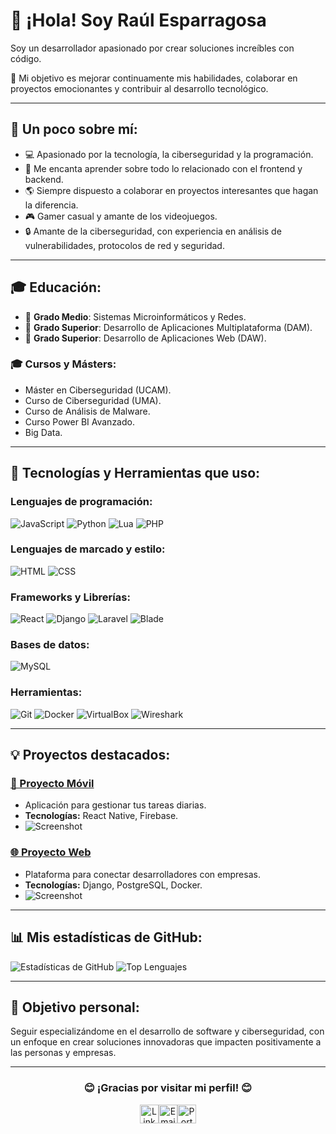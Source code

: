 # 👋 ¡Hola! Soy Raúl Esparragosa

Soy un desarrollador apasionado por crear soluciones increíbles con código.

🚀 Mi objetivo es mejorar continuamente mis habilidades, colaborar en proyectos emocionantes y contribuir al desarrollo tecnológico.

---

## 🌟 Un poco sobre mí:
- 💻 Apasionado por la tecnología, la ciberseguridad y la programación.
- 🎨 Me encanta aprender sobre todo lo relacionado con el frontend y backend.
- 🌎 Siempre dispuesto a colaborar en proyectos interesantes que hagan la diferencia.
- 🎮 Gamer casual y amante de los videojuegos.
- 🔒 Amante de la ciberseguridad, con experiencia en análisis de vulnerabilidades, protocolos de red y seguridad.

---

## 🎓 Educación:
- 📘 **Grado Medio**: Sistemas Microinformáticos y Redes.
- 📗 **Grado Superior**: Desarrollo de Aplicaciones Multiplataforma (DAM).
- 📙 **Grado Superior**: Desarrollo de Aplicaciones Web (DAW).

### 🎓 Cursos y Másters:
  - Máster en Ciberseguridad (UCAM).
  - Curso de Ciberseguridad (UMA).
  - Curso de Análisis de Malware.
  - Curso Power BI Avanzado.
  - Big Data.

---

## 🔧 Tecnologías y Herramientas que uso:
### **Lenguajes de programación:**
![JavaScript](https://img.shields.io/badge/JavaScript-F7DF1E?style=for-the-badge&logo=javascript&logoColor=black)
![Python](https://img.shields.io/badge/Python-3776AB?style=for-the-badge&logo=python&logoColor=white)
![Lua](https://img.shields.io/badge/Lua-2C2D72?style=for-the-badge&logo=lua&logoColor=white)
![PHP](https://img.shields.io/badge/PHP-777BB4?style=for-the-badge&logo=php&logoColor=white)

### **Lenguajes de marcado y estilo:**
![HTML](https://img.shields.io/badge/HTML-E34F26?style=for-the-badge&logo=html5&logoColor=white)
![CSS](https://img.shields.io/badge/CSS-1572B6?style=for-the-badge&logo=css3&logoColor=white)

### **Frameworks y Librerías:**
![React](https://img.shields.io/badge/React-61DAFB?style=for-the-badge&logo=react&logoColor=black)
![Django](https://img.shields.io/badge/Django-092E20?style=for-the-badge&logo=django&logoColor=white)
![Laravel](https://img.shields.io/badge/Laravel-FF2D20?style=for-the-badge&logo=laravel&logoColor=white)
![Blade](https://img.shields.io/badge/Blade-F4D03F?style=for-the-badge&logo=blade&logoColor=black)

### **Bases de datos:**
![MySQL](https://img.shields.io/badge/MySQL-4479A1?style=for-the-badge&logo=mysql&logoColor=white)

### **Herramientas:**
![Git](https://img.shields.io/badge/Git-F05032?style=for-the-badge&logo=git&logoColor=white)
![Docker](https://img.shields.io/badge/Docker-2496ED?style=for-the-badge&logo=docker&logoColor=white)
![VirtualBox](https://img.shields.io/badge/VirtualBox-183A61?style=for-the-badge&logo=virtualbox&logoColor=white)
![Wireshark](https://img.shields.io/badge/Wireshark-1679A7?style=for-the-badge&logo=wireshark&logoColor=white)

---

## 💡 Proyectos destacados:
### [📱 Proyecto Móvil](https://github.com/#)
- Aplicación para gestionar tus tareas diarias.
- **Tecnologías:** React Native, Firebase.
- ![Screenshot](https://link-a-tu-imagen.com/proyecto1.png)

### [🌐 Proyecto Web](https://github.com/#)
- Plataforma para conectar desarrolladores con empresas.
- **Tecnologías:** Django, PostgreSQL, Docker.
- ![Screenshot](https://link-a-tu-imagen.com/proyecto2.png)

---

## 📊 Mis estadísticas de GitHub:
![Estadísticas de GitHub](https://github-readme-stats.vercel.app/api?username=RaDeeVV&show_icons=true&theme=radical)
![Top Lenguajes](https://github-readme-stats.vercel.app/api/top-langs/?username=RaDeeVV&layout=compact&theme=radical)

---

## 🎯 Objetivo personal:
Seguir especializándome en el desarrollo de software y ciberseguridad, con un enfoque en crear soluciones innovadoras que impacten positivamente a las personas y empresas.

---

<div align="center">
  <h3>😊 ¡Gracias por visitar mi perfil! 😊</h3>
  <p>
    <a href="https://www.linkedin.com/in/raul-epsa/" target="_blank" style="text-decoration: none;"><img src="https://img.icons8.com/color/48/000000/linkedin.png" alt="LinkedIn" height="30"></a><a href="mailto:raul.epsa.dev@gmail.com" target="_blank" style="text-decoration: none;"><img src="https://img.icons8.com/color/48/000000/gmail.png" alt="Email" height="30"></a><a href="#" target="_blank" style="text-decoration: none;"><img src="https://img.icons8.com/color/48/000000/domain.png" alt="Portafolio" height="30"></a>
  </p>
</div>
